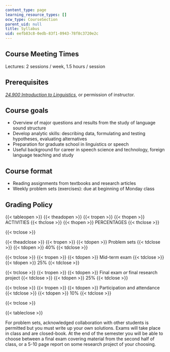 ```yaml
---
content_type: page
learning_resource_types: []
ocw_type: CourseSection
parent_uid: null
title: Syllabus
uid: eefb83c8-0edb-83f1-0943-78f8c3720e2c
---
```


Course Meeting Times
--------------------

Lectures: 2 sessions / week, 1.5 hours / session

Prerequisites
-------------

[_24.900 Introduction to Linguistics_](/courses/24-900-introduction-to-linguistics-fall-2012), or permission of instructor.

Course goals
------------

*   Overview of major questions and results from the study of language sound structure
*   Develop analytic skills: describing data, formulating and testing hypotheses, evaluating alternatives
*   Preparation for graduate school in linguistics or speech
*   Useful background for career in speech science and technology, foreign language teaching and study

Course format
-------------

*   Reading assignments from textbooks and research articles
*   Weekly problem sets (exercises): due at beginning of Monday class

Grading Policy
--------------

{{< tableopen >}}
{{< theadopen >}}
{{< tropen >}}
{{< thopen >}}
ACTIVITIES
{{< thclose >}}
{{< thopen >}}
PERCENTAGES
{{< thclose >}}

{{< trclose >}}

{{< theadclose >}}
{{< tropen >}}
{{< tdopen >}}
Problem sets
{{< tdclose >}}
{{< tdopen >}}
40%
{{< tdclose >}}

{{< trclose >}}
{{< tropen >}}
{{< tdopen >}}
Mid-term exam
{{< tdclose >}}
{{< tdopen >}}
25%
{{< tdclose >}}

{{< trclose >}}
{{< tropen >}}
{{< tdopen >}}
Final exam _or_ final research project
{{< tdclose >}}
{{< tdopen >}}
25%
{{< tdclose >}}

{{< trclose >}}
{{< tropen >}}
{{< tdopen >}}
Participation and attendance
{{< tdclose >}}
{{< tdopen >}}
10%
{{< tdclose >}}

{{< trclose >}}

{{< tableclose >}}

For problem sets, acknowledged collaboration with other students is permitted but you must write up your own solutions. Exams will take place in class and are closed-book. At the end of the semester you will be able to choose between a final exam covering material from the second half of class, or a 5-10 page report on some research project of your choosing.